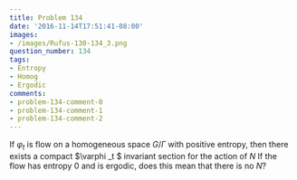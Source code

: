 ```yaml
---
title: Problem 134
date: '2016-11-14T17:51:41-08:00'
images:
- /images/Rufus-130-134_3.png
question_number: 134
tags:
- Entropy
- Homog
- Ergodic
comments:
- problem-134-comment-0
- problem-134-comment-1
- problem-134-comment-2
---
```

If $\varphi _t$ is flow on a homogeneous space $G/ \Gamma$ with positive
entropy, then there exists a compact $\varphi _t $ invariant section for the
action of $N$ If the flow has entropy 0 and is ergodic, does this mean that
there is no $N$?

